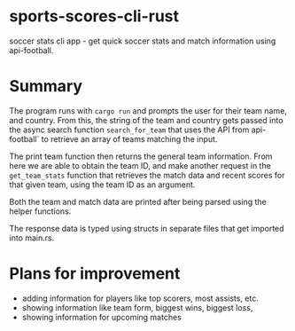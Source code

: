 # sports-scores-cli-rust
soccer stats cli app - get quick soccer stats and match information using  api-football.

# Summary 
The program runs with `cargo run` and prompts the user for their team name, and country. From this, the string of the team and country gets passed into 
the async search function `search_for_team` that uses the API from api-football` to retrieve an array of teams matching the input.

The print team function then returns the general team information. From here we are able to obtain 
the team ID, and make another request in the `get_team_stats` function that retrieves the match data and recent scores for that given team, using the team ID as an argument. 

Both the team and match data are printed after being parsed using the helper functions. 

The response data is typed using structs in separate files that get imported into main.rs. 


# Plans for improvement

- adding information for players like top scorers, most assists, etc.
- showing information like team form, biggest wins, biggest loss,
- showing information for upcoming matches 
